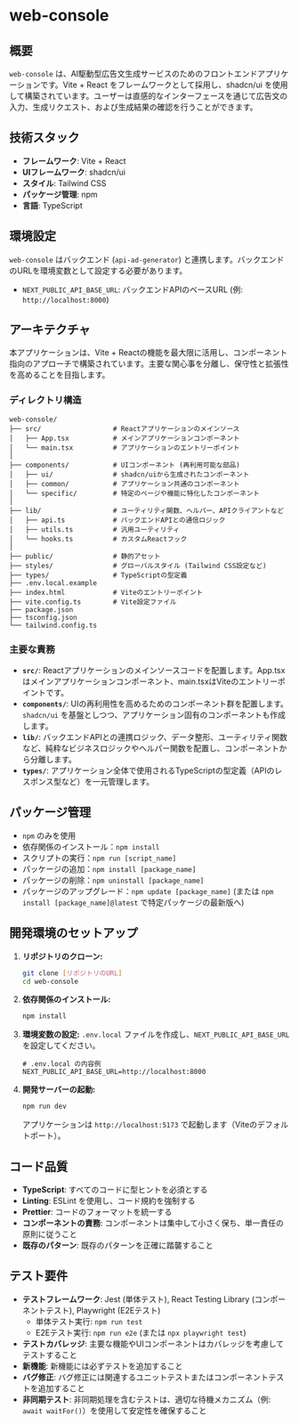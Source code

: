 # web-console

## 概要

`web-console` は、AI駆動型広告文生成サービスのためのフロントエンドアプリケーションです。Vite + React をフレームワークとして採用し、shadcn/ui を使用して構築されています。ユーザーは直感的なインターフェースを通じて広告文の入力、生成リクエスト、および生成結果の確認を行うことができます。

## 技術スタック

* **フレームワーク**: Vite + React
* **UIフレームワーク**: shadcn/ui
* **スタイル**: Tailwind CSS
* **パッケージ管理**: npm
* **言語**: TypeScript

## 環境設定

`web-console` はバックエンド (`api-ad-generator`) と連携します。バックエンドのURLを環境変数として設定する必要があります。

* `NEXT_PUBLIC_API_BASE_URL`: バックエンドAPIのベースURL (例: `http://localhost:8000`)

## アーキテクチャ

本アプリケーションは、Vite + Reactの機能を最大限に活用し、コンポーネント指向のアプローチで構築されています。主要な関心事を分離し、保守性と拡張性を高めることを目指します。

### ディレクトリ構造

```
web-console/
├── src/                  # Reactアプリケーションのメインソース
│   ├── App.tsx           # メインアプリケーションコンポーネント
│   └── main.tsx          # アプリケーションのエントリーポイント
│
├── components/           # UIコンポーネント (再利用可能な部品)
│   ├── ui/               # shadcn/uiから生成されたコンポーネント
│   ├── common/           # アプリケーション共通のコンポーネント
│   └── specific/         # 特定のページや機能に特化したコンポーネント
│
├── lib/                  # ユーティリティ関数、ヘルパー、APIクライアントなど
│   ├── api.ts            # バックエンドAPIとの通信ロジック
│   ├── utils.ts          # 汎用ユーティリティ
│   └── hooks.ts          # カスタムReactフック
│
├── public/               # 静的アセット
├── styles/               # グローバルスタイル (Tailwind CSS設定など)
├── types/                # TypeScriptの型定義
├── .env.local.example
├── index.html            # Viteのエントリーポイント
├── vite.config.ts        # Vite設定ファイル
├── package.json
├── tsconfig.json
└── tailwind.config.ts
```

### 主要な責務

* **`src/`**: Reactアプリケーションのメインソースコードを配置します。App.tsxはメインアプリケーションコンポーネント、main.tsxはViteのエントリーポイントです。
* **`components/`**: UIの再利用性を高めるためのコンポーネント群を配置します。`shadcn/ui` を基盤としつつ、アプリケーション固有のコンポーネントも作成します。
* **`lib/`**: バックエンドAPIとの連携ロジック、データ整形、ユーティリティ関数など、純粋なビジネスロジックやヘルパー関数を配置し、コンポーネントから分離します。
* **`types/`**: アプリケーション全体で使用されるTypeScriptの型定義（APIのレスポンス型など）を一元管理します。

## パッケージ管理

* `npm` のみを使用
* 依存関係のインストール：`npm install`
* スクリプトの実行：`npm run [script_name]`
* パッケージの追加：`npm install [package_name]`
* パッケージの削除：`npm uninstall [package_name]`
* パッケージのアップグレード：`npm update [package_name]` (または `npm install [package_name]@latest` で特定パッケージの最新版へ)

## 開発環境のセットアップ

1.  **リポジトリのクローン:**
    ```bash
    git clone [リポジトリのURL]
    cd web-console
    ```
2.  **依存関係のインストール:**
    ```bash
    npm install
    ```
3.  **環境変数の設定:**
    `.env.local` ファイルを作成し、`NEXT_PUBLIC_API_BASE_URL` を設定してください。
    ```
    # .env.local の内容例
    NEXT_PUBLIC_API_BASE_URL=http://localhost:8000
    ```
4.  **開発サーバーの起動:**
    ```bash
    npm run dev
    ```
    アプリケーションは `http://localhost:5173` で起動します（Viteのデフォルトポート）。

## コード品質

* **TypeScript**: すべてのコードに型ヒントを必須とする
* **Linting**: ESLint を使用し、コード規約を強制する
* **Prettier**: コードのフォーマットを統一する
* **コンポーネントの責務**: コンポーネントは集中して小さく保ち、単一責任の原則に従うこと
* **既存のパターン**: 既存のパターンを正確に踏襲すること

## テスト要件

* **テストフレームワーク**: Jest (単体テスト), React Testing Library (コンポーネントテスト), Playwright (E2Eテスト)
    * 単体テスト実行: `npm run test`
    * E2Eテスト実行: `npm run e2e` (または `npx playwright test`)
* **テストカバレッジ**: 主要な機能やUIコンポーネントはカバレッジを考慮してテストすること
* **新機能**: 新機能には必ずテストを追加すること
* **バグ修正**: バグ修正には関連するユニットテストまたはコンポーネントテストを追加すること
* **非同期テスト**: 非同期処理を含むテストは、適切な待機メカニズム（例: `await waitFor()`）を使用して安定性を確保すること
